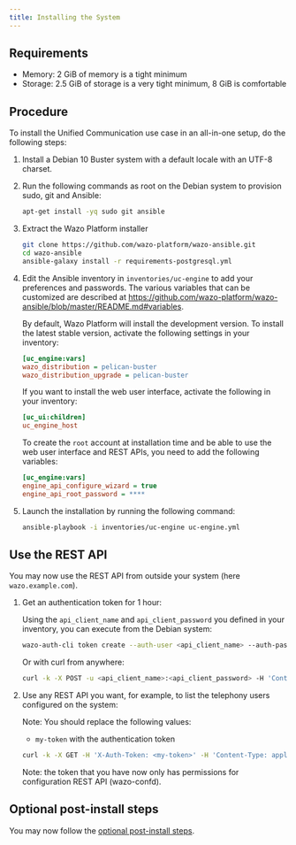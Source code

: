 ```yaml
---
title: Installing the System
---
```


## Requirements

- Memory: 2 GiB of memory is a tight minimum
- Storage: 2.5 GiB of storage is a very tight minimum, 8 GiB is comfortable

## Procedure

To install the Unified Communication use case in an all-in-one setup, do the following steps:

1. Install a Debian 10 Buster system with a default locale with an UTF-8 charset.
2. Run the following commands as root on the Debian system to provision sudo, git and Ansible:

   ```sh
   apt-get install -yq sudo git ansible
   ```

3. Extract the Wazo Platform installer

   ```sh
   git clone https://github.com/wazo-platform/wazo-ansible.git
   cd wazo-ansible
   ansible-galaxy install -r requirements-postgresql.yml
   ```

4. Edit the Ansible inventory in `inventories/uc-engine` to add your preferences and passwords. The
   various variables that can be customized are described at
   <https://github.com/wazo-platform/wazo-ansible/blob/master/README.md#variables>.

   By default, Wazo Platform will install the development version. To install the latest stable
   version, activate the following settings in your inventory:

   ```ini
   [uc_engine:vars]
   wazo_distribution = pelican-buster
   wazo_distribution_upgrade = pelican-buster
   ```

   If you want to install the web user interface, activate the following in your inventory:

   ```ini
   [uc_ui:children]
   uc_engine_host
   ```

   To create the `root` account at installation time and be able to use the web user interface and
   REST APIs, you need to add the following variables:

   ```ini
   [uc_engine:vars]
   engine_api_configure_wizard = true
   engine_api_root_password = ****
   ```

5. Launch the installation by running the following command:

   ```sh
   ansible-playbook -i inventories/uc-engine uc-engine.yml
   ```

## Use the REST API

You may now use the REST API from outside your system (here `wazo.example.com`).

1. Get an authentication token for 1 hour:

   Using the `api_client_name` and `api_client_password` you defined in your inventory, you can
   execute from the Debian system:

   ```sh
   wazo-auth-cli token create --auth-user <api_client_name> --auth-password <api_client_password>
   ```

   Or with curl from anywhere:

   ```sh
   curl -k -X POST -u <api_client_name>:<api_client_password> -H 'Content-Type: application/json' -d '{"expiration": 3600}' https://wazo.example.com/api/auth/0.1/token
   ```

2. Use any REST API you want, for example, to list the telephony users configured on the system:

   Note: You should replace the following values:

   - `my-token` with the authentication token

   ```sh
   curl -k -X GET -H 'X-Auth-Token: <my-token>' -H 'Content-Type: application/json' -d '{"firstname": "user1"}' https://wazo.example.com/api/confd/1.1/users
   ```

   Note: the token that you have now only has permissions for configuration REST API (wazo-confd).

## Optional post-install steps

You may now follow the [optional post-install steps](/uc-doc/installation/postinstall).
